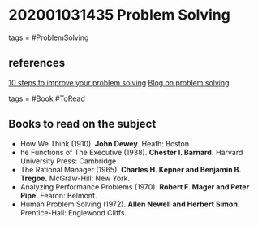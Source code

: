 # 202001031435 Problem Solving
tags = #ProblemSolving 




## references
[10 steps to improve your problem solving](https://nickols.us/ten_tips.htm)
[Blog on problem solving](https://powerful-problem-solving.com/)



tags = #Book #ToRead 
## Books to read on the subject
- How We Think (1910).  **John Dewey**.  Heath:  Boston
- he Functions of The Executive (1938).  **Chester I. Barnard.**  Harvard University Press:  Cambridge
- The Rational Manager (1965).  **Charles H. Kepner and Benjamin B. Tregoe.**   McGraw-Hill:  New York.
- Analyzing Performance Problems (1970).  **Robert F. Mager and Peter Pipe.**    Fearon:  Belmont.
- Human Problem Solving (1972).  **Allen Newell and Herbert Simon.**  Prentice-Hall:   Englewood Cliffs.